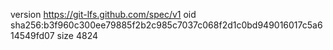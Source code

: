 version https://git-lfs.github.com/spec/v1
oid sha256:b3f960c300ee79885f2b2c985c7037c068f2d1c0bd949016017c5a614549fd07
size 4824
